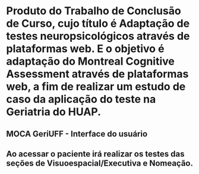 # Produto do Trabalho de Conclusão de Curso, cujo título é Adaptação de testes neuropsicológicos através de plataformas web. E o objetivo é adaptação do Montreal Cognitive Assessment através de plataformas web, a fim de realizar um estudo de caso da aplicação do teste na Geriatria do HUAP.

## MOCA GeriUFF - Interface do usuário

## Ao acessar o paciente irá realizar os testes das seções de Visuoespacial/Executiva e Nomeação.